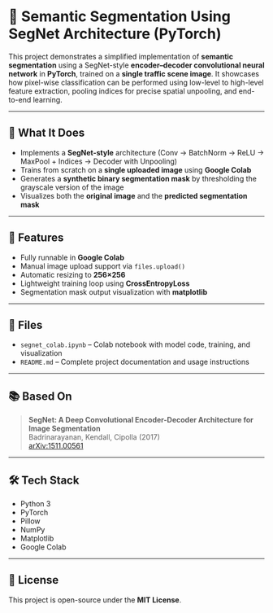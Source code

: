 # 🧠 Semantic Segmentation Using SegNet Architecture (PyTorch)

This project demonstrates a simplified implementation of **semantic segmentation** using a SegNet-style **encoder–decoder convolutional neural network** in **PyTorch**, trained on a **single traffic scene image**. It showcases how pixel-wise classification can be performed using low-level to high-level feature extraction, pooling indices for precise spatial unpooling, and end-to-end learning.

---

## 🔧 What It Does

- Implements a **SegNet-style** architecture (Conv → BatchNorm → ReLU → MaxPool + Indices → Decoder with Unpooling)
- Trains from scratch on a **single uploaded image** using **Google Colab**
- Generates a **synthetic binary segmentation mask** by thresholding the grayscale version of the image
- Visualizes both the **original image** and the **predicted segmentation mask**

---

## 🚀 Features

- Fully runnable in **Google Colab**
- Manual image upload support via `files.upload()`
- Automatic resizing to **256×256**
- Lightweight training loop using **CrossEntropyLoss**
- Segmentation mask output visualization with **matplotlib**

---

## 📁 Files

- `segnet_colab.ipynb` – Colab notebook with model code, training, and visualization
- `README.md` – Complete project documentation and usage instructions

---

## 📚 Based On

> **SegNet: A Deep Convolutional Encoder-Decoder Architecture for Image Segmentation**  
> Badrinarayanan, Kendall, Cipolla (2017)  
> [arXiv:1511.00561](https://arxiv.org/abs/1511.00561)

---

## 🛠️ Tech Stack

- Python 3
- PyTorch
- Pillow
- NumPy
- Matplotlib
- Google Colab

---

## 📄 License

This project is open-source under the **MIT License**.
